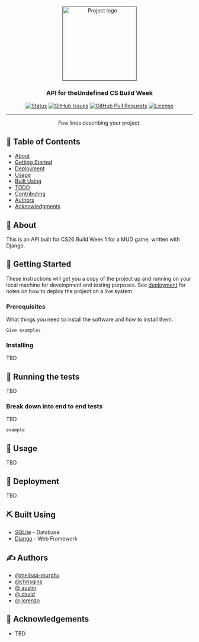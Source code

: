 <p align="center">
  <a href="" rel="noopener">
 <img width=200px height=200px src="https://i.imgur.com/6wj0hh6.jpg" alt="Project logo"></a>
</p>

<h3 align="center">API for theUndefined CS Build Week</h3>

<div align="center">

[![Status]()]()
[![GitHub Issues]()]()
[![GitHub Pull Requests]()]()
[![License]()](/LICENSE)

</div>

---

<p align="center"> Few lines describing your project.
    <br> 
</p>

## 📝 Table of Contents

- [About](#about)
- [Getting Started](#getting_started)
- [Deployment](#deployment)
- [Usage](#usage)
- [Built Using](#built_using)
- [TODO](../TODO.md)
- [Contributing](../CONTRIBUTING.md)
- [Authors](#authors)
- [Acknowledgments](#acknowledgement)

## 🧐 About <a name = "about"></a>

This is an API built for CS26 Build Week 1 for a MUD game, written with Django.

## 🏁 Getting Started <a name = "getting_started"></a>

These instructions will get you a copy of the project up and running on your local machine for development and testing purposes. See [deployment](#deployment) for notes on how to deploy the project on a live system.

### Prerequisites

What things you need to install the software and how to install them.

```
Give examples
```

### Installing

TBD

<!-- Add screenshot of running terminal -->

## 🔧 Running the tests <a name = "tests"></a>

TBD

### Break down into end to end tests

TBD

```
example
```

## 🎈 Usage <a name="usage"></a>

TBD

## 🚀 Deployment <a name = "deployment"></a>

TBD

## ⛏️ Built Using <a name = "built_using"></a>

- [SQLite](https://www.sqlite.org/index.html) - Database
- [Django](https://www.djangoproject.com/) - Web Framework

## ✍️ Authors <a name = "authors"></a>

- [@melissa-murphy](https://github.com/melissa-murphy) 
- [@chrisgins](https://github.com/chrisgins) 
- [@ austin](https://github.com/) 
- [@ david](https://github.com/) 
- [@ lorenzo](https://github.com/) 



## 🎉 Acknowledgements <a name = "acknowledgement"></a>

- TBD
